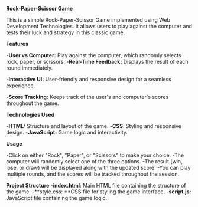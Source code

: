 **Rock-Paper-Scissor Game**

This is a simple Rock-Paper-Scissor Game implemented using Web Development Technologies. It allows users to play against the computer and tests their luck and strategy in this classic game.

**Features**

**-User vs Computer:** Play against the computer, which randomly selects rock, paper, or scissors.
-**Real-Time Feedback:** Displays the result of each round immediately.

-**Interactive UI:** User-friendly and responsive design for a seamless experience.

-**Score Tracking:** Keeps track of the user's and computer's scores throughout the game.

**Technologies Used**

-**HTML:** Structure and layout of the game.
-**CSS**: Styling and responsive design.
-**JavaScript:** Game logic and interactivity.

**Usage**

-Click on either "Rock", "Paper", or "Scissors" to make your choice.
-The computer will randomly select one of the three options.
-The result (win, lose, or draw) will be displayed along with the updated score.
-You can play multiple rounds, and the scores will be tracked throughout the session.

**Project Structure**
-**index.html**: Main HTML file containing the structure of the game.
-**style.css: **CSS file for styling the game interface.
-**script.js:** JavaScript file containing the game logic.

